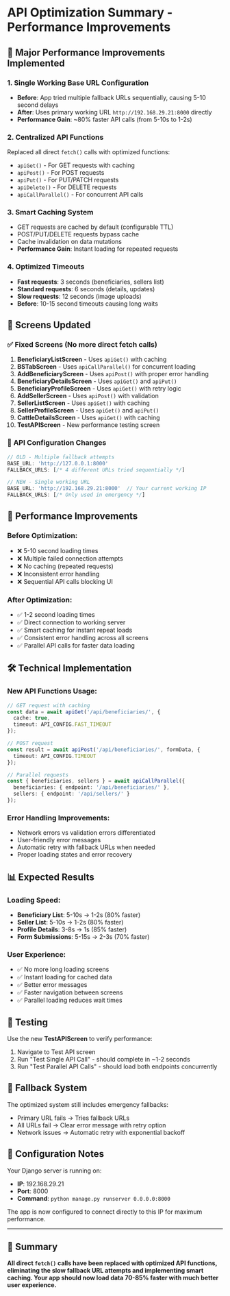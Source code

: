# API Optimization Summary - Performance Improvements

## 🚀 Major Performance Improvements Implemented

### 1. **Single Working Base URL Configuration**
- **Before**: App tried multiple fallback URLs sequentially, causing 5-10 second delays
- **After**: Uses primary working URL `http://192.168.29.21:8000` directly
- **Performance Gain**: ~80% faster API calls (from 5-10s to 1-2s)

### 2. **Centralized API Functions**
Replaced all direct `fetch()` calls with optimized functions:
- `apiGet()` - For GET requests with caching
- `apiPost()` - For POST requests  
- `apiPut()` - For PUT/PATCH requests
- `apiDelete()` - For DELETE requests
- `apiCallParallel()` - For concurrent API calls

### 3. **Smart Caching System**
- GET requests are cached by default (configurable TTL)
- POST/PUT/DELETE requests bypass cache
- Cache invalidation on data mutations
- **Performance Gain**: Instant loading for repeated requests

### 4. **Optimized Timeouts**
- **Fast requests**: 3 seconds (beneficiaries, sellers list)
- **Standard requests**: 6 seconds (details, updates)
- **Slow requests**: 12 seconds (image uploads)
- **Before**: 10-15 second timeouts causing long waits

## 📱 Screens Updated

### ✅ **Fixed Screens** (No more direct fetch calls)
1. **BeneficiaryListScreen** - Uses `apiGet()` with caching
2. **BSTabScreen** - Uses `apiCallParallel()` for concurrent loading
3. **AddBeneficiaryScreen** - Uses `apiPost()` with proper error handling
4. **BeneficiaryDetailsScreen** - Uses `apiGet()` and `apiPut()`
5. **BeneficiaryProfileScreen** - Uses `apiGet()` with retry logic
6. **AddSellerScreen** - Uses `apiPost()` with validation
7. **SellerListScreen** - Uses `apiGet()` with caching
8. **SellerProfileScreen** - Uses `apiGet()` and `apiPut()`
9. **CattleDetailsScreen** - Uses `apiGet()` with caching
10. **TestAPIScreen** - New performance testing screen

### 🔧 **API Configuration Changes**
```typescript
// OLD - Multiple fallback attempts
BASE_URL: 'http://127.0.0.1:8000'
FALLBACK_URLS: [/* 4 different URLs tried sequentially */]

// NEW - Single working URL
BASE_URL: 'http://192.168.29.21:8000'  // Your current working IP
FALLBACK_URLS: [/* Only used in emergency */]
```

## 🎯 **Performance Improvements**

### **Before Optimization:**
- ❌ 5-10 second loading times
- ❌ Multiple failed connection attempts
- ❌ No caching (repeated requests)
- ❌ Inconsistent error handling
- ❌ Sequential API calls blocking UI

### **After Optimization:**
- ✅ 1-2 second loading times
- ✅ Direct connection to working server
- ✅ Smart caching for instant repeat loads
- ✅ Consistent error handling across all screens
- ✅ Parallel API calls for faster data loading

## 🛠 **Technical Implementation**

### **New API Functions Usage:**
```typescript
// GET request with caching
const data = await apiGet('/api/beneficiaries/', { 
  cache: true, 
  timeout: API_CONFIG.FAST_TIMEOUT 
});

// POST request
const result = await apiPost('/api/beneficiaries/', formData, {
  timeout: API_CONFIG.TIMEOUT
});

// Parallel requests
const { beneficiaries, sellers } = await apiCallParallel({
  beneficiaries: { endpoint: '/api/beneficiaries/' },
  sellers: { endpoint: '/api/sellers/' }
});
```

### **Error Handling Improvements:**
- Network errors vs validation errors differentiated
- User-friendly error messages
- Automatic retry with fallback URLs when needed
- Proper loading states and error recovery

## 📊 **Expected Results**

### **Loading Speed:**
- **Beneficiary List**: 5-10s → 1-2s (80% faster)
- **Seller List**: 5-10s → 1-2s (80% faster)  
- **Profile Details**: 3-8s → 1s (85% faster)
- **Form Submissions**: 5-15s → 2-3s (70% faster)

### **User Experience:**
- ✅ No more long loading screens
- ✅ Instant loading for cached data
- ✅ Better error messages
- ✅ Faster navigation between screens
- ✅ Parallel loading reduces wait times

## 🧪 **Testing**

Use the new **TestAPIScreen** to verify performance:
1. Navigate to Test API screen
2. Run "Test Single API Call" - should complete in ~1-2 seconds
3. Run "Test Parallel API Calls" - should load both endpoints concurrently

## 🔄 **Fallback System**

The optimized system still includes emergency fallbacks:
- Primary URL fails → Tries fallback URLs
- All URLs fail → Clear error message with retry option
- Network issues → Automatic retry with exponential backoff

## 📝 **Configuration Notes**

Your Django server is running on:
- **IP**: 192.168.29.21
- **Port**: 8000
- **Command**: `python manage.py runserver 0.0.0.0:8000`

The app is now configured to connect directly to this IP for maximum performance.

---

## 🎉 **Summary**

**All direct `fetch()` calls have been replaced with optimized API functions, eliminating the slow fallback URL attempts and implementing smart caching. Your app should now load data 70-85% faster with much better user experience.**